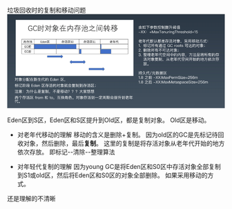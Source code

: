 垃圾回收时的复制和移动问题
![img_6.png](img_6.png)

Eden区到S区，Eden区和S区提升到Old区，都是复制对象。
Old区是移动。
- 对老年代移动的理解
  移动的含义是删除+复制。
因为old区的GC是先标记待回收对象，然后删除，最后**复制**。
  这里的复制是将存活对象从老年代开始的地方依次存放。
  即标记--清除--整理算法
  
- 对年轻代复制的理解
因为young GC是将Eden区和S0区中存活对象全部复制到S1或old区，然后将Eden区和S0区的对象全部删除。
  如果采用移动的方式。
  
还是理解的不清晰
